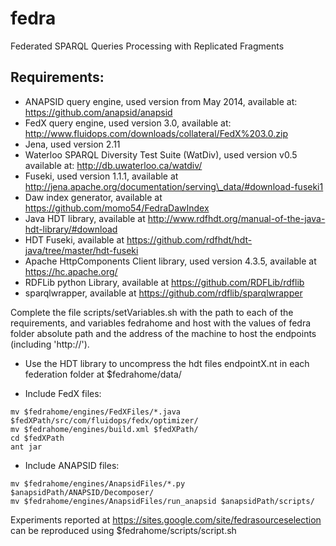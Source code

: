 fedra
=====

Federated SPARQL Queries Processing with Replicated Fragments

Requirements:
------------
* ANAPSID query engine, used version from May 2014, available at: https://github.com/anapsid/anapsid
* FedX query engine, used version 3.0, available at: http://www.fluidops.com/downloads/collateral/FedX%203.0.zip
* Jena, used version 2.11
* Waterloo SPARQL Diversity Test Suite (WatDiv), used version v0.5 available at: http://db.uwaterloo.ca/watdiv/
* Fuseki, used version 1.1.1, available at http://jena.apache.org/documentation/serving\_data/#download-fuseki1
* Daw index generator, available at https://github.com/momo54/FedraDawIndex
* Java HDT library, available at http://www.rdfhdt.org/manual-of-the-java-hdt-library/#download
* HDT Fuseki, available at https://github.com/rdfhdt/hdt-java/tree/master/hdt-fuseki
* Apache HttpComponents Client library, used version 4.3.5, available at https://hc.apache.org/
* RDFLib python Library, available at https://github.com/RDFLib/rdflib
* sparqlwrapper, available at https://github.com/rdflib/sparqlwrapper

Complete the file scripts/setVariables.sh with the path to each of the requirements, and variables fedrahome and host with the values of fedra folder absolute path and the address of the machine to host the endpoints (including 'http://').

* Use the HDT library to uncompress the hdt files endpointX.nt in each federation folder at $fedrahome/data/

* Include FedX files:
```
mv $fedrahome/engines/FedXFiles/*.java $fedXPath/src/com/fluidops/fedx/optimizer/
mv $fedrahome/engines/build.xml $fedXPath/
cd $fedXPath
ant jar
```

* Include ANAPSID files:
```
mv $fedrahome/engines/AnapsidFiles/*.py $anapsidPath/ANAPSID/Decomposer/
mv $fedrahome/engines/AnapsidFiles/run_anapsid $anapsidPath/scripts/
```

Experiments reported at https://sites.google.com/site/fedrasourceselection can be reproduced using $fedrahome/scripts/script.sh

